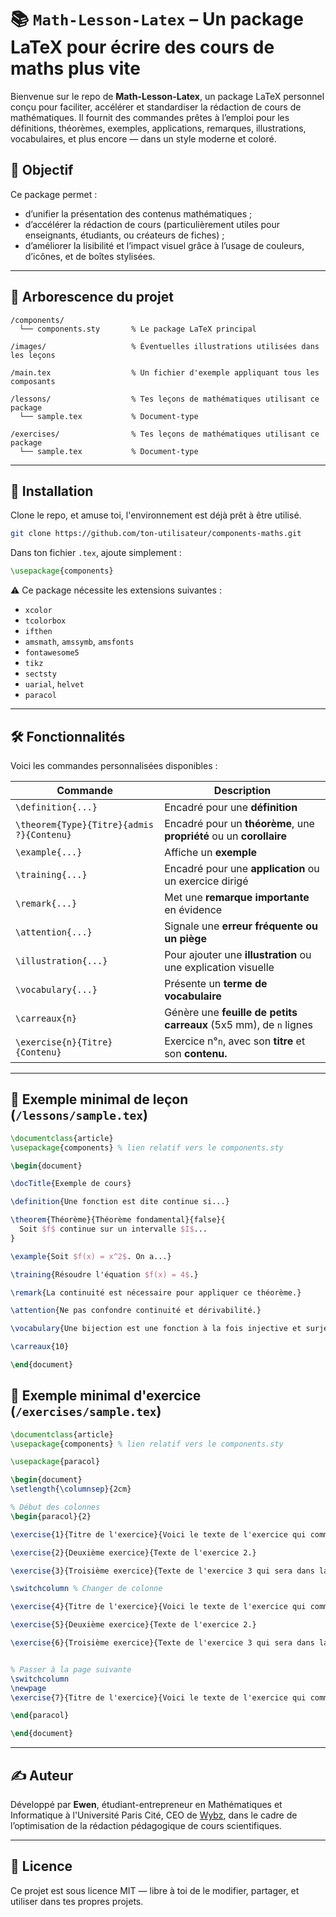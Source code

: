 # 📚 `Math-Lesson-Latex` – Un package LaTeX pour écrire des cours de maths plus vite

Bienvenue sur le repo de **Math-Lesson-Latex**, un package LaTeX personnel conçu pour faciliter, accélérer et standardiser la rédaction de cours de mathématiques. Il fournit des commandes prêtes à l’emploi pour les définitions, théorèmes, exemples, applications, remarques, illustrations, vocabulaires, et plus encore — dans un style moderne et coloré.

## 🌟 Objectif

Ce package permet :

* d’unifier la présentation des contenus mathématiques ;
* d’accélérer la rédaction de cours (particulièrement utiles pour enseignants, étudiants, ou créateurs de fiches) ;
* d’améliorer la lisibilité et l’impact visuel grâce à l’usage de couleurs, d’icônes, et de boîtes stylisées.

---

## 📁 Arborescence du projet

```
/components/
  └── components.sty       % Le package LaTeX principal

/images/                   % Éventuelles illustrations utilisées dans les leçons

/main.tex                  % Un fichier d'exemple appliquant tous les composants

/lessons/                  % Tes leçons de mathématiques utilisant ce package
  └── sample.tex           % Document-type

/exercises/                % Tes leçons de mathématiques utilisant ce package
  └── sample.tex           % Document-type
```

---

## 🚀 Installation

Clone le repo, et amuse toi, l'environnement est déjà prêt à être utilisé.

```bash
git clone https://github.com/ton-utilisateur/components-maths.git
```

Dans ton fichier `.tex`, ajoute simplement :

```latex
\usepackage{components}
```

⚠️ Ce package nécessite les extensions suivantes :

* `xcolor`
* `tcolorbox`
* `ifthen`
* `amsmath`, `amssymb`, `amsfonts`
* `fontawesome5`
* `tikz`
* `sectsty`
* `uarial`, `helvet`
* `paracol`

---

## 🛠️ Fonctionnalités

Voici les commandes personnalisées disponibles :

| Commande                                  | Description                                                          |
| ----------------------------------------- | -------------------------------------------------------------------- |
| `\definition{...}`                        | Encadré pour une **définition**                                      |
| `\theorem{Type}{Titre}{admis ?}{Contenu}` | Encadré pour un **théorème**, une **propriété** ou un **corollaire** |
| `\example{...}`                           | Affiche un **exemple**                                               |
| `\training{...}`                          | Encadré pour une **application** ou un exercice dirigé               |
| `\remark{...}`                            | Met une **remarque importante** en évidence                          |
| `\attention{...}`                         | Signale une **erreur fréquente ou un piège**                         |
| `\illustration{...}`                      | Pour ajouter une **illustration** ou une explication visuelle        |
| `\vocabulary{...}`                        | Présente un **terme de vocabulaire**                                 |
| `\carreaux{n}`                            | Génère une **feuille de petits carreaux** (5x5 mm), de `n` lignes    |
| `\exercise{n}{Titre}{Contenu}`            | Exercice n°`n`, avec son **titre** et son **contenu.**              |

---

## 🧪 Exemple minimal de leçon (`/lessons/sample.tex`)

```latex
\documentclass{article}
\usepackage{components} % lien relatif vers le components.sty

\begin{document}

\docTitle{Exemple de cours}

\definition{Une fonction est dite continue si...}

\theorem{Théorème}{Théorème fondamental}{false}{
  Soit $f$ continue sur un intervalle $I$...
}

\example{Soit $f(x) = x^2$. On a...}

\training{Résoudre l'équation $f(x) = 4$.}

\remark{La continuité est nécessaire pour appliquer ce théorème.}

\attention{Ne pas confondre continuité et dérivabilité.}

\vocabulary{Une bijection est une fonction à la fois injective et surjective.}

\carreaux{10}

\end{document}
```
## 🧪 Exemple minimal d'exercice (`/exercises/sample.tex`)

```latex
\documentclass{article}
\usepackage{components} % lien relatif vers le components.sty

\usepackage{paracol}

\begin{document}
\setlength{\columnsep}{2cm}

% Début des colonnes
\begin{paracol}{2}

\exercise{1}{Titre de l'exercice}{Voici le texte de l'exercice qui commence sur la ligne d'après.}

\exercise{2}{Deuxième exercice}{Texte de l'exercice 2.}

\exercise{3}{Troisième exercice}{Texte de l'exercice 3 qui sera dans la colonne 2 si la colonne 1 est pleine.}

\switchcolumn % Changer de colonne

\exercise{4}{Titre de l'exercice}{Voici le texte de l'exercice qui commence sur la ligne d'après.}

\exercise{5}{Deuxième exercice}{Texte de l'exercice 2.}

\exercise{6}{Troisième exercice}{Texte de l'exercice 3 qui sera dans la colonne 2 si la colonne 1 est pleine.}


% Passer à la page suivante
\switchcolumn
\newpage
\exercise{7}{Titre de l'exercice}{Voici le texte de l'exercice qui commence sur la ligne d'après.}

\end{paracol}

\end{document}
```

---

## ✍️ Auteur

Développé par **Ewen**, étudiant-entrepreneur en Mathématiques et Informatique à l'Université Paris Cité, CEO de [Wybz](https://github.com/funoxpanda), dans le cadre de l’optimisation de la rédaction pédagogique de cours scientifiques.

---

## 📜 Licence

Ce projet est sous licence MIT — libre à toi de le modifier, partager, et utiliser dans tes propres projets.
